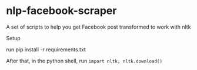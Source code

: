 # nlp-facebook-scraper
A set of scripts to help you get Facebook post transformed to work with nltk


Setup

run pip install -r requirements.txt

After that, in the python shell, run `import nltk; nltk.download()`
